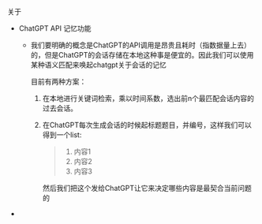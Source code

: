 关于

* ChatGPT API 记忆功能
  * 我们要明确的概念是ChatGPT的API调用是昂贵且耗时（指数据量上去）的，但是ChatGPT的会话存储在本地这种事是便宜的。因此我们可以使用某种语义匹配来唤起chatgpt关于会话的记忆

    目前有两种方案：

    1. 在本地进行关键词检索，乘以时间系数，选出前n个最匹配会话内容的过去会话。
    2. 在ChatGPT每次生成会话的时候起标题题目，并编号，这样我们可以得到一个list:

       > 1. 内容1
       > 2. 内容2
       > 3. 内容3
       >

       然后我们把这个发给ChatGPT让它来决定哪些内容是最契合当前问题的
*
